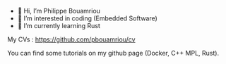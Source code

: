 - 👋 Hi, I’m Philippe Bouamriou
- 👀 I’m interested in coding (Embedded Software)
- 🌱 I’m currently learning Rust


My CVs : https://github.com/pbouamriou/cv

You can find some tutorials on my github page (Docker, C++ MPL, Rust).

<!---
pbouamriou/pbouamriou is a ✨ special ✨ repository because its `README.md` (this file) appears on your GitHub profile.
You can click the Preview link to take a look at your changes.
--->
